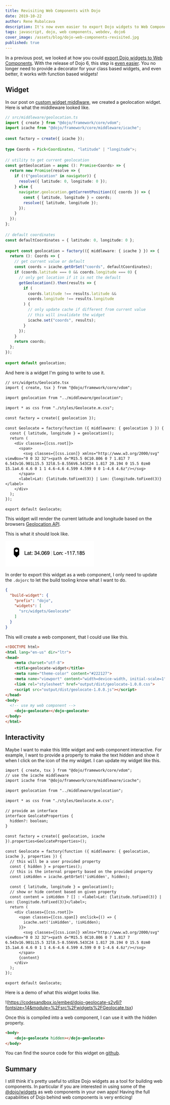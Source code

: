 ```yaml
---
title: Revisiting Web Components with Dojo
date: 2019-10-22
author: Rene Rubalcava
description: It's now even easier to export Dojo widgets to Web Components
tags: javascript, dojo, web components, webdev, dojo6
cover_image: /assets/blog/dojo-web-components-revisited.jpg
published: true
---
```


In a previous post, we looked at how you could [export Dojo widgets to Web Components](https://learn-dojo.com/web-components-with-dojo). With the release of Dojo 6, this step is [even easier](https://dojo.io/blog/version-6-dojo#zero-configuration-custom-elements). You no longer need to provide a decorator for your class based widgets, and even better, it works with function based widgets!

## Widget

In our post on [custom widget middlware](https://learn-dojo.com/dojo-custom-middleware), we created a geolocation widget. Here is what the middleware looked like.

```ts
// src/middleware/geolocation.ts
import { create } from "@dojo/framework/core/vdom";
import icache from "@dojo/framework/core/middleware/icache";

const factory = create({ icache });

type Coords = Pick<Coordinates, "latitude" | "longitude">;

// utility to get current geolocation
const getGeolocation = async (): Promise<Coords> => {
  return new Promise(resolve => {
    if (!("geolocation" in navigator)) {
      resolve({ latitude: 0, longitude: 0 });
    } else {
      navigator.geolocation.getCurrentPosition(({ coords }) => {
        const { latitude, longitude } = coords;
        resolve({ latitude, longitude });
      });
    }
  });
};

// default coordinates
const defaultCoordinates = { latitude: 0, longitude: 0 };

export const geolocation = factory(({ middleware: { icache } }) => {
  return (): Coords => {
    // get current value or default
    const coords = icache.getOrSet("coords", defaultCoordinates);
    if (coords.latitude === 0 && coords.longitude === 0) {
      // only get location if it is not the default
      getGeolocation().then(results => {
        if (
          coords.latitude !== results.latitude &&
          coords.longitude !== results.longitude
        ) {
          // only update cache if different from current value
          // this will invalidate the widget
          icache.set("coords", results);
        }
      });
    }
    return coords;
  };
});

export default geolocation;
```

And here is a widget I'm going to write to use it.

```tsx
// src/widgets/Geolocate.tsx
import { create, tsx } from "@dojo/framework/core/vdom";

import geolocation from "../middleware/geolocation";

import * as css from "./styles/Geolocate.m.css";

const factory = create({ geolocation });

const Geolocate = factory(function ({ middleware: { geolocation } }) {
  const { latitude, longitude } = geolocation();
  return (
    <div classes={[css.root]}>
      <span>
        <svg classes={[css.icon]} xmlns="http://www.w3.org/2000/svg" viewBox="0 0 32 32"><path d="M15.5 0C10.806 0 7 1.817 7 6.543v16.901L15.5 32l8.5-8.556V6.543C24 1.817 20.194 0 15.5 0zm0 15.1a4.6 4.6 0 1 1 4.6-4.6 4.599 4.599 0 0 1-4.6 4.6z"/></svg>
      </span>
      <label>Lat: {latitude.toFixed(3)} | Lon: {longitude.toFixed(3)}</label>
    </div>
  );
});

export default Geolocate;
```

This widget will render the current latitude and longitude based on the browsers [Geolocation API](https://developer.mozilla.org/en-US/docs/Web/API/Geolocation_API).

This is what it should look like.

![dojo widget](/assets/images/web-components-with-dojo-revisited/dojo-geolocate.png)

In order to export this widget as a web component, I only need to update the `.dojorc` to let the build tooling know what I want to do.

```json
{
  "build-widget": {
    "prefix": "dojo",
    "widgets": [
      "src/widgets/Geolocate"
    ]
  }
}
```

This will create a web component, that I could use like this.

```html
<!DOCTYPE html>
<html lang="en-us" dir="ltr">
<head>
	<meta charset="utf-8">
	<title>geolocate-widget</title>
	<meta name="theme-color" content="#222127">
	<meta name="viewport" content="width=device-width, initial-scale=1">
	<link rel="stylesheet" href="output/dist/geolocate-1.0.0.css">
	<script src="output/dist/geolocate-1.0.0.js"></script>
</head>
<body>
  <!-- use my web component -->
	<dojo-geolocate></dojo-geolocate>
</body>
</html>
```

## Interactivity

Maybe I want to make this little widget and web component interactive. For example, I want to provide a property to make the text hidden and show it when I click on the icon of the my widget. I can update my widget like this.

```tsx
import { create, tsx } from "@dojo/framework/core/vdom";
// use the icache middleware
import icache from "@dojo/framework/core/middleware/icache";

import geolocation from "../middleware/geolocation";

import * as css from "./styles/Geolocate.m.css";

// provide an interface
interface GeolcateProperties {
  hidden?: boolean;
}

const factory = create({ geolocation, icache }).properties<GeolcateProperties>();

const Geolocate = factory(function ({ middleware: { geolocation, icache }, properties }) {
  // this will be a user provided property
  const { hidden } = properties();
  // this is the internal property based on the provided property
  const isHidden = icache.getOrSet('isHidden', hidden);

  const { latitude, longitude } = geolocation();
  // show or hide content based on given property
  const content = isHidden ? [] : <label>Lat: {latitude.toFixed(3)} | Lon: {longitude.toFixed(3)}</label>;
  return (
    <div classes={[css.root]}>
      <span classes={[css.span]} onclick={() => {
        icache.set('isHidden', !isHidden);
      }}>
        <svg classes={[css.icon]} xmlns="http://www.w3.org/2000/svg" viewBox="0 0 32 32"><path d="M15.5 0C10.806 0 7 1.817 7 6.543v16.901L15.5 32l8.5-8.556V6.543C24 1.817 20.194 0 15.5 0zm0 15.1a4.6 4.6 0 1 1 4.6-4.6 4.599 4.599 0 0 1-4.6 4.6z"/></svg>
      </span>
      {content}
    </div>
  );
});

export default Geolocate;
```

Here is a demo of what this widget looks like.

!(https://codesandbox.io/embed/dojo-geolocate-s2v6i?fontsize=14&module=%2Fsrc%2Fwidgets%2FGeolocate.tsx)

Once this is compiled into a web component, I can use it with the hidden property.

```html
<body>
	<dojo-geolocate hidden></dojo-geolocate>
</body>
```

You can find the source code for this widget on [github](https://github.com/odoe/dojo-geolocate).

## Summary

I still think it's pretty useful to utilize Dojo widgets as a tool for building web components. In particular if you are interested in using some of the [@dojo/widgets](https://github.com/dojo/widgets) as web components in your own apps! Having the full capabilities of Dojo behind web components is very enticing!
